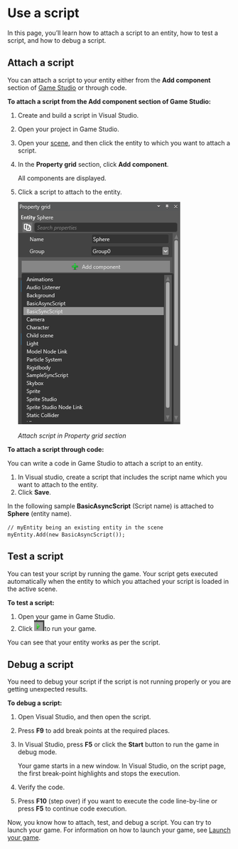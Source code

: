 # Use a script

In this page, you’ll learn how to attach a script to an entity, how to test a script, and how to debug a script.

## Attach a script

You can attach a script to your entity either from the **Add component** section of [Game Studio](xref:game-studio) or through code.

**To attach a script from the Add component section of Game Studio:**

1. Create and build a script in Visual Studio.
2. Open your project in Game Studio.
3. Open your [scene](xref:scene), and then click the entity to which you want to attach a script.
4. In the **Property grid** section, click **Add component**.

   All components are displayed.

5. Click a script to attach to the entity.

   ![Attach script in Property grid section](media/use-a-script-attach-script-in-property-grid-section.png)

   _Attach script in Property grid section_

**To attach a script through code:**

You can write a code in Game Studio to attach a script to an entity.

1. In Visual studio, create a script that includes the script name which you want to attach to the entity.
2. Click **Save**.

In the following sample **BasicAsyncScript** (Script name) is attached to **Sphere** (entity name).

```Code: 
// myEntity being an existing entity in the scene
myEntity.Add(new BasicAsyncScript());
```

## Test a script

You can test your script by running the game. Your script gets executed automatically when the entity to which you attached your script is loaded in the active scene.

**To test a script:**

1. Open your game in Game Studio.
2. Click ![Play icon](media/use-a-script-play-icon.png)to run your game.

You can see that your entity works as per the script.

## Debug a script

You need to debug your script if the script is not running properly or you are getting unexpected results.

**To debug a script:**

1. Open Visual Studio, and then open the script.
2. Press **F9** to add break points at the required places.
3. In Visual Studio, press **F5** or click the **Start** button to run the game in debug mode.

   Your game starts in a new window. In Visual Studio, on the script page, the first break-point highlights and stops the execution.
4. Verify the code.
5. Press **F10** (step over) if you want to execute the code line-by-line or press **F5** to continue code execution.

Now, you know how to attach, test, and debug a script. You can try to launch your game. For information on how to launch your game, see [Launch your game](launch-your-game.md). 